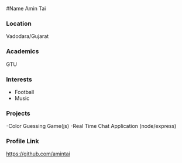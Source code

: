 
#Name
 Amin Tai

### Location
Vadodara/Gujarat

### Academics
GTU

### Interests

- Football
- Music

### Projects
-Color Guessing Game(js)
-Real Time Chat Application (node/express)
 
### Profile Link
https://github.com/amintai